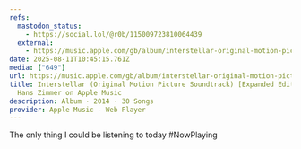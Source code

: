 ```yaml
---
refs:
  mastodon_status:
    - https://social.lol/@r0b/115009723810064439
  external:
    - https://music.apple.com/gb/album/interstellar-original-motion-picture-soundtrack-expanded/1533983552
date: 2025-08-11T10:45:15.761Z
media: ["649"]
url: https://music.apple.com/gb/album/interstellar-original-motion-picture-soundtrack-expanded/1533983552
title: Interstellar (Original Motion Picture Soundtrack) [Expanded Edition] by
  Hans Zimmer on Apple Music
description: Album · 2014 · 30 Songs
provider: Apple Music - Web Player
---
```


The only thing I could be listening to today #NowPlaying
